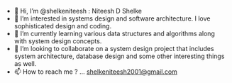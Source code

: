 - 👋 Hi, I’m @shelkeniteesh : Niteesh D Shelke
- 👀 I’m interested in systems design and software architecture. I love sophisticated design and coding.
- 🌱 I’m currently learning various data structures and algorithms along with system design concepts.
- 💞️ I’m looking to collaborate on a system design project that includes system architecture, database design and some other interesting things as well.
- 📫 How to reach me ? ... shelkeniteesh2001@gmail.com

<!---
shelkeniteesh/shelkeniteesh is a ✨ special ✨ repository because its `README.md` (this file) appears on your GitHub profile.
You can click the Preview link to take a look at your changes.
--->
